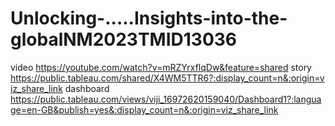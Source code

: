 # Unlocking-.....Insights-into-the-globalNM2023TMID13036
video   https://youtube.com/watch?v=mRZYrxflqDw&feature=shared
story  https://public.tableau.com/shared/X4WM5TTR6?:display_count=n&:origin=viz_share_link
dashboard  https://public.tableau.com/views/viji_16972620159040/Dashboard1?:language=en-GB&publish=yes&:display_count=n&:origin=viz_share_link
